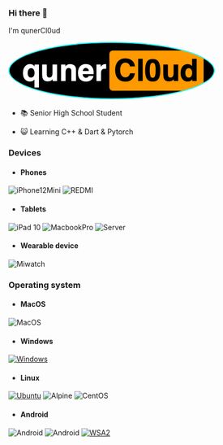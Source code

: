 ### Hi there 👋
I'm qunerCl0ud

<div>
     <a href="https://github.com/qunerCloud"><img src="/logo.png" width="auto" height="auto"                                              alt="logo.png" style="border: 2px solid cyan; border-radius: 50%"></a>
   </div>
   

- 📚 Senior High School Student

- 😺 Learning C++ & Dart & Pytorch

### Devices
- #### Phones
![iPhone12Mini](https://img.shields.io/badge/iPhone%2012%20-Mini🥰-ED9121?style=for-the-badge&logo=apple&logoColor=green&labelColor=black)
![REDMI](https://img.shields.io/badge/-RedMi%20Note12-red?style=for-the-badge&logo=xiaomi)

- #### Tablets
![iPad 10](https://img.shields.io/badge/ipad%2010-000000?style=for-the-badge&logo=apple&logoColor=FFFFFF&labelColor=000000)
![MacbookPro](https://img.shields.io/badge/Macbook%20Pro-000000?style=for-the-badge&logo=apple&logoColor=FFFFFF&labelColor=000000)
![Server](https://img.shields.io/badge/DELL%20R720XD-000000?style=for-the-badge&logo=DELL&logoColor=FFFFFF&labelColor=000000)

- #### Wearable device
![Miwatch](https://img.shields.io/badge/MiWatch%20%20-DCDCDC?style=for-the-badge&logo=WearOS&logoColor=F8F8FF&labelColor=000000)

### Operating system
- #### MacOS
![MacOS](https://img.shields.io/badge/MacOS%20Ventura-000000?style=for-the-badge&logo=apple&logoColor=FFFFFF&labelColor=000000)

- #### Windows
 [![Windows](https://img.shields.io/badge/Windows%2010N%2022H2-00BBFF?style=for-the-badge&logo=Windows11&logoColor=FFFFFF&labelColor=00BBFF)](https://www.microsoft.com/windows/windows-10)

- #### Linux
[![Ubuntu](https://img.shields.io/badge/Ubuntu%2022.04LTS-FF5733?style=for-the-badge&logo=ubuntu&logoColor=F8F8FF)](https://www.releases.ubuntu.com/focal/)
![Alpine](https://img.shields.io/badge/Alpine%20Linux-yellow?style=for-the-badge&logo=linux&logoColor=F8F8FF)
![CentOS](https://img.shields.io/badge/CentOS%207-purple?style=for-the-badge&logo=centos&logoColor=F8F8FF)

- #### Android
![Android](https://img.shields.io/badge/Android%2012-00C000?style=for-the-badge&logo=android&logoColor=FFFFFF&labelColor=00C000)
![Android](https://img.shields.io/badge/LineageOS%2019-00C000?style=for-the-badge&logo=android&logoColor=FFFFFF&labelColor=00C000)
[![WSA2](https://img.shields.io/badge/Windows%20Subsystem%20for%20Android%202-00C000?style=for-the-badge&logo=Windows11&logoColor=FFFFFF&labelColor=00C000)](https://learn.microsoft.com/windows/android/wsa/)
